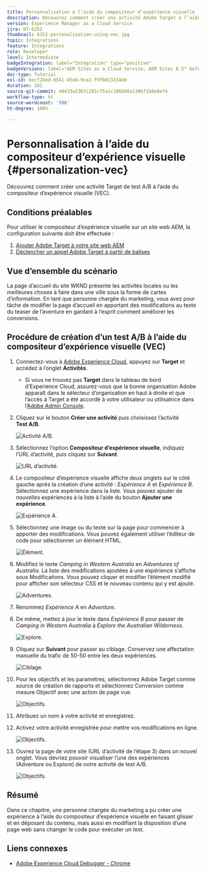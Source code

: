 ```yaml
---
title: Personnalisation à l’aide du compositeur d’expérience visuelle
description: Découvrez comment créer une activité Adobe Target à l’aide du compositeur d’expérience visuelle.
version: Experience Manager as a Cloud Service
jira: KT-6352
thumbnail: 6352-personalization-using-vec.jpg
topic: Integrations
feature: Integrations
role: Developer
level: Intermediate
badgeIntegration: label="Intégration" type="positive"
badgeVersions: label="AEM Sites as a Cloud Service, AEM Sites 6.5" before-title="false"
doc-type: Tutorial
exl-id: becf2bed-0541-45e8-9ce2-f9fb023234e0
duration: 101
source-git-commit: 48433a5367c281cf5a1c106b08a1306f1b0e8ef4
workflow-type: ht
source-wordcount: '508'
ht-degree: 100%

---
```


# Personnalisation à l’aide du compositeur d’expérience visuelle {#personalization-vec}

Découvrez comment créer une activité Target de test A/B à l’aide du compositeur d’expérience visuelle (VEC).

## Conditions préalables

Pour utiliser le compositeur d’expérience visuelle sur un site web AEM, la configuration suivante doit être effectuée :

1. [Ajouter Adobe Target à votre site web AEM](./add-target-launch-extension.md)
1. [Déclencher un appel Adobe Target à partir de balises](./load-and-fire-target.md)

## Vue d’ensemble du scénario

La page d’accueil du site WKND présente les activités locales ou les meilleures choses à faire dans une ville sous la forme de cartes d’information. En tant que personne chargée du marketing, vous avez pour tâche de modifier la page d’accueil en apportant des modifications au texte du teaser de l’aventure en gardant à l’esprit comment améliorer les conversions.

## Procédure de création d’un test A/B à l’aide du compositeur d’expérience visuelle (VEC)

1. Connectez-vous à [Adobe Experience Cloud](https://experience.adobe.com/), appuyez sur __Target__ et accédez à l’onglet __Activités__.

   + Si vous ne trouvez pas __Target__ dans le tableau de bord d’Experience Cloud, assurez-vous que la bonne organisation Adobe apparaît dans le sélecteur d’organisation en haut à droite et que l’accès à Target a été accordé à votre utilisateur ou utilisatrice dans l’[Adobe Admin Console](https://adminconsole.adobe.com/).

1. Cliquez sur le bouton **Créer une activité** puis choisissez l’activité **Test A/B**.

   ![Activité A/B.](assets/ab-target-activity.png)

1. Sélectionnez l’option **Compositeur d’expérience visuelle**, indiquez l’URL d’activité, puis cliquez sur **Suivant**.

   ![URL d’activité.](assets/ab-test-url.png)

1. Le compositeur d’expérience visuelle affiche deux onglets sur le côté gauche après la création d’une activité : *Expérience A* et *Expérience B*. Sélectionnez une expérience dans la liste. Vous pouvez ajouter de nouvelles expériences à la liste à l’aide du bouton **Ajouter une expérience**.

   ![Expérience A.](assets/experience.png)

1. Sélectionnez une image ou du texte sur la page pour commencer à apporter des modifications. Vous pouvez également utiliser l’éditeur de code pour sélectionner un élément HTML.

   ![Élément.](assets/select-element.png)

1. Modifiez le texte *Camping in Western Australia* en *Adventures of Australia*. La liste des modifications ajoutées à une expérience s’affiche sous Modifications. Vous pouvez cliquer et modifier l’élément modifié pour afficher son sélecteur CSS et le nouveau contenu qui y est ajouté.

   ![Adventures.](assets/adventures.png)

1. Renommez *Expérience A* en *Adventure*.
1. De même, mettez à jour le texte dans *Expérience B* pour passer de *Camping in Western Australia* à *Explore the Australian Wilderness*.

   ![Explore.](assets/explore.png)

1. Cliquez sur **Suivant** pour passer au ciblage. Conservez une affectation manuelle du trafic de 50-50 entre les deux expériences.

   ![Ciblage.](assets/targeting.png)

1. Pour les objectifs et les paramètres, sélectionnez Adobe Target comme source de création de rapports et sélectionnez Conversion comme mesure Objectif avec une action de page vue.

   ![Objectifs.](assets/goals.png)

1. Attribuez un nom à votre activité et enregistrez.
1. Activez votre activité enregistrée pour mettre vos modifications en ligne.

   ![Objectifs.](assets/activate.png)

1. Ouvrez la page de votre site (URL d’activité de l’étape 3) dans un nouvel onglet. Vous devriez pouvoir visualiser l’une des expériences (Adventure ou Explore) de notre activité de test A/B.

   ![Objectifs.](assets/publish.png)

## Résumé

Dans ce chapitre, une personne chargée du marketing a pu créer une expérience à l’aide du compositeur d’expérience visuelle en faisant glisser et en déposant du contenu, mais aussi en modifiant la disposition d’une page web sans changer le code pour exécuter un test.

## Liens connexes

+ [Adobe Experience Cloud Debugger - Chrome](https://chrome.google.com/webstore/detail/adobe-experience-platform/bfnnokhpnncpkdmbokanobigaccjkpob)
